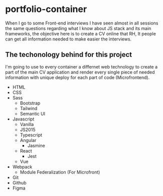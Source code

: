 # portfolio-container
When I go to some Front-end interviews I have seen almost in all sessions the same questions regarding what I know about JS stack and its main frameworks, the objective here is to create a CV online that RH, It people can get all information needed to make easier the interviews.

## The techonology behind for this project
I'm going to use to every container a differnet web technology to create a part of the main CV application and render every single piece of needed information with unique deploy for each part of code (Microfrontend).

- HTML
- CSS
- Sass
  - Bootstrap
  - Tailwind
  - Semantic UI
- Javascript
  - Vanilla
  - JS2015
  - Typescript
  - Angular
    - Jasmine     
  - React
    - Jest 
  - Vue
- Webpack
  - Module Federalization (For Microfront)
- Git
- Github
- Figma

